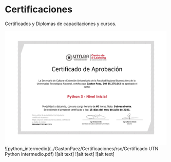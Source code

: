 # Certificaciones
Certificados y Diplomas de capacitaciones y cursos.

![python_inicial](https://github.com/GastonPaez/Certificaciones/blob/main/rsc/Certificado%20UTN%20Python%20inicial.png?raw=true)
![python_intermedio](../GastonPaez/Certificaciones/rsc/Certificado UTN Python intermedio.pdf)
![alt text]
![alt text]
![alt text]
